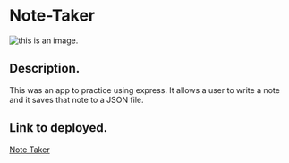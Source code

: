 # Note-Taker
![this is an image](file:///Users/deontearchie/Desktop/Screen%20Shot%202020-10-10%20at%2011.42.43%20AM.png). 
## Description. 
This was an app to practice using express. It allows a user to write a note and it saves that note to a JSON file.
## Link to deployed. 
[Note Taker]( https://thawing-retreat-73406.herokuapp.com/)
